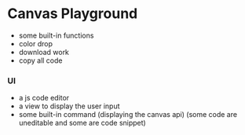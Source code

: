 # Canvas Playground

+ some built-in functions
+ color drop
+ download work
+ copy all code

### UI
+ a js code editor
+ a view to display the user input
+ some built-in command (displaying the canvas api) (some code are uneditable and some are code snippet)
